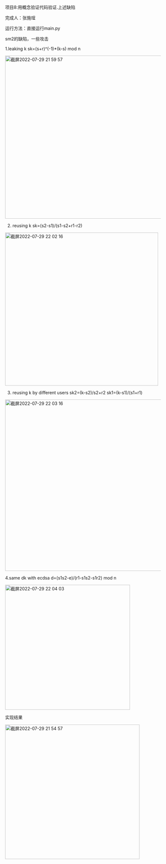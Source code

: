 项目8:用概念验证代码验证.上述缺陷 

完成人：张施珵

运行方法：直接运行main.py

sm2的缺陷，一些攻击

1.leaking k
sk=(s+r)^(-1)*(k-s) mod n

<img width="527" alt="截屏2022-07-29 21 59 57" src="https://user-images.githubusercontent.com/108727329/181776658-01c400f6-1b2f-4d12-b263-897885fc4657.png">

2. reusing k
sk=(s2-s1)/(s1-s2+r1-r2)

<img width="495" alt="截屏2022-07-29 22 02 16" src="https://user-images.githubusercontent.com/108727329/181776880-385697d7-98d9-4ec4-a79a-6097e3e10c11.png">

3. reusing k by different users
sk2=(k-s2)/s2+r2
sk1=(k-s1)/(s1+r1)

<img width="554" alt="截屏2022-07-29 22 03 16" src="https://user-images.githubusercontent.com/108727329/181777032-c3170a21-3b6e-44ae-aab7-cbf931f6db62.png">


4.same dk with ecdsa
 d=(s1s2-e)/(r1-s1s2-s1r2) mod n
 
 <img width="404" alt="截屏2022-07-29 22 04 03" src="https://user-images.githubusercontent.com/108727329/181777192-54da3c4b-9a1f-47de-8d3e-c61ab78a48ea.png">


实现结果

<img width="435" alt="截屏2022-07-29 21 54 57" src="https://user-images.githubusercontent.com/108727329/181777230-a8839e3b-3b4a-4cce-a569-03c5b7bd4599.png">
